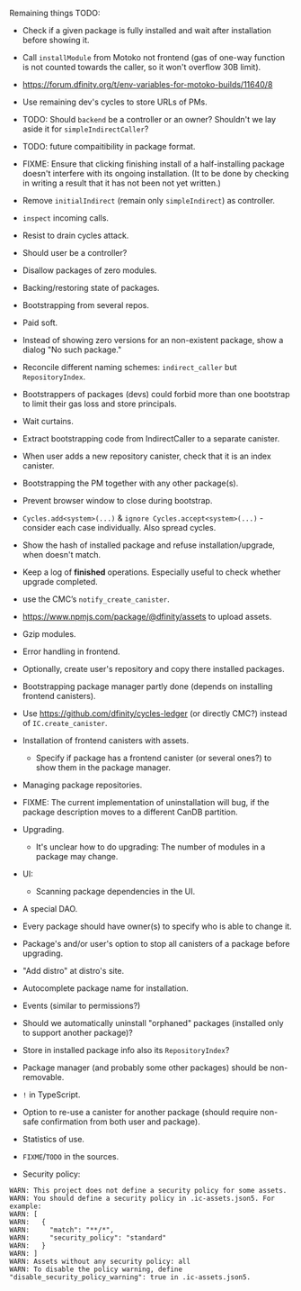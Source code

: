 Remaining things TODO:

- Check if a given package is fully installed and wait after installation before showing it.

- Call `installModule` from Motoko not frontend (gas of one-way function is not counted towards the caller,
  so it won't overflow 30B limit).

- https://forum.dfinity.org/t/env-variables-for-motoko-builds/11640/8

- Use remaining dev's cycles to store URLs of PMs.

- TODO: Should `backend` be a controller or an owner? Shouldn't we lay aside it for `simpleIndirectCaller`?

- TODO: future compaitibility in package format.

- FIXME: Ensure that clicking finishing install of a half-installing package doesn't interfere with its ongoing installation.
  (It to be done by checking in writing a result that it has not been not yet written.)

- Remove `initialIndirect` (remain only `simpleIndirect`) as controller.

- `inspect` incoming calls.

- Resist to drain cycles attack.

- Should user be a controller?

- Disallow packages of zero modules.

- Backing/restoring state of packages.

- Bootstrapping from several repos.

- Paid soft.

- Instead of showing zero versions for an non-existent package, show a dialog "No such package."

- Reconcile different naming schemes: `indirect_caller` but `RepositoryIndex`.

- Bootstrappers of packages (devs) could forbid more than one bootstrap to limit their gas loss and store principals.

- Wait curtains.

- Extract bootstrapping code from IndirectCaller to a separate canister.

- When user adds a new repository canister, check that it is an index canister.

- Bootstrapping the PM together with any other package(s).

- Prevent browser window to close during bootstrap.

- `Cycles.add<system>(...)` & `ignore Cycles.accept<system>(...)` - consider each case individually. Also spread cycles.

- Show the hash of installed package and refuse installation/upgrade, when doesn't match.

- Keep a log of **finished** operations. Especially useful to check whether upgrade completed.

- use the CMC’s `notify_create_canister`.

- https://www.npmjs.com/package/@dfinity/assets to upload assets.

- Gzip modules.

- Error handling in frontend.

- Optionally, create user's repository and copy there installed packages.

- Bootstrapping package manager partly done (depends on installing frontend canisters).

- Use https://github.com/dfinity/cycles-ledger (or directly CMC?) instead of `IC.create_canister`.

- Installation of frontend canisters with assets.
  - Specify if package has a frontend canister (or several ones?) to show them
    in the package manager.

- Managing package repositories.

- FIXME: The current implementation of uninstallation will bug, if the package description
  moves to a different CanDB partition.

- Upgrading.
  - It's unclear how to do upgrading: The number of modules in a package may change.

- UI:
    - Scanning package dependencies in the UI.

- A special DAO.

- Every package should have owner(s) to specify who is able to change it.

- Package's and/or user's option to stop all canisters of a package before upgrading.

- "Add distro" at distro's site.

- Autocomplete package name for installation.

- Events (similar to permissions?)

- Should we automatically uninstall "orphaned" packages (installed only to support another package)?

- Store in installed package info also its `RepositoryIndex`?

- Package manager (and probably some other packages) should be non-removable.

- `!` in TypeScript.

- Option to re-use a canister for another package (should require non-safe confirmation from both
  user and package).

- Statistics of use.

- `FIXME`/`TODO` in the sources.

- Security policy:

```
WARN: This project does not define a security policy for some assets.
WARN: You should define a security policy in .ic-assets.json5. For example:
WARN: [
WARN:   {
WARN:     "match": "**/*",
WARN:     "security_policy": "standard"
WARN:   }
WARN: ]
WARN: Assets without any security policy: all
WARN: To disable the policy warning, define "disable_security_policy_warning": true in .ic-assets.json5.
```
